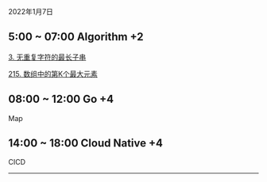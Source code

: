 
2022年1月7日 

## 5:00 ~ 07:00 Algorithm +2

[3. 无重复字符的最长子串](https://leetcode-cn.com/problems/longest-substring-without-repeating-characters/)

[215. 数组中的第K个最大元素](https://leetcode-cn.com/problems/kth-largest-element-in-an-array/)

## 08:00 ~ 12:00 Go +4 

Map

## 14:00 ~ 18:00 Cloud Native +4

CICD















------
<!-- 

[206. 反转链表](https://leetcode-cn.com/problems/reverse-linked-list/) 

[3. 无重复字符的最长子串](https://leetcode-cn.com/problems/longest-substring-without-repeating-characters/)

[215. 数组中的第K个最大元素](https://leetcode-cn.com/problems/kth-largest-element-in-an-array/)


[146. LRU 缓存机制](https://leetcode-cn.com/problems/lru-cache/)

[补充题4. 手撕快速排序 912. 排序数组](https://leetcode-cn.com/problems/sort-an-array/)

[25. K 个一组翻转链表](https://leetcode-cn.com/problems/reverse-nodes-in-k-group/)

[1. 两数之和](https://leetcode-cn.com/problems/two-sum/)

[53. 最大子序和](https://leetcode-cn.com/problems/maximum-subarray/)

[21. 合并两个有序链表](https://leetcode-cn.com/problems/merge-two-sorted-lists/)

[160. 相交链表](https://leetcode-cn.com/problems/intersection-of-two-linked-lists/)



[15. 三数之和](https://leetcode-cn.com/problems/3sum/)

[141. 环形链表](https://leetcode-cn.com/problems/linked-list-cycle/)

[102. 二叉树的层序遍历](https://leetcode-cn.com/problems/binary-tree-level-order-traversal/)

[121. 买卖股票的最佳时机](https://leetcode-cn.com/problems/best-time-to-buy-and-sell-stock/)

[415. 字符串相加](https://leetcode-cn.com/problems/add-strings/)

[103. 二叉树的锯齿形层序遍历](https://leetcode-cn.com/problems/binary-tree-zigzag-level-order-traversal/)

[88. 合并两个有序数组](https://leetcode-cn.com/problems/merge-sorted-array/)

[236. 二叉树的最近公共祖先](https://leetcode-cn.com/problems/lowest-common-ancestor-of-a-binary-tree/)

[20. 有效的括号](https://leetcode-cn.com/problems/valid-parentheses/)

[704. 二分查找](https://leetcode-cn.com/problems/binary-search/) -->



